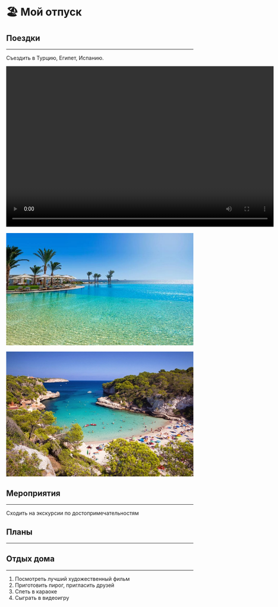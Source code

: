 # 🏖 Мой отпуск

## Поездки
---
Съездить в Турцию, Египет, Испанию.

<video width="720" height="432" controls="controls">
  <source src="Antaly.mov" type="video/mp4">
</video>

![Египет](Egypt.jpg)

![Испания](Spain.jpg)

## Мероприятия
---
Сходить на экскурсии по достопримечательностям

## Планы
---


## Отдых дома
---
1. Посмотреть лучший художественный фильм
2. Приготовить пирог, пригласить друзей
3. Спеть в караоке
4. Сыграть в видеоигру
